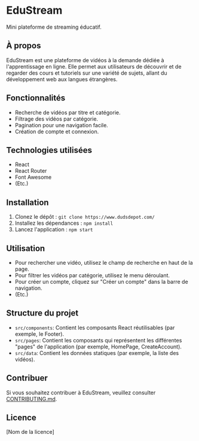 
# EduStream

Mini plateforme de streaming éducatif.

## À propos

EduStream est une plateforme de vidéos à la demande dédiée à l'apprentissage en ligne. Elle permet aux utilisateurs de découvrir et de regarder des cours et tutoriels sur une variété de sujets, allant du développement web aux langues étrangères.

## Fonctionnalités

* Recherche de vidéos par titre et catégorie.
* Filtrage des vidéos par catégorie.
* Pagination pour une navigation facile.
* Création de compte et connexion.

## Technologies utilisées

* React
* React Router
* Font Awesome
* (Etc.)

## Installation

1.  Clonez le dépôt : `git clone https://www.dudsdepot.com/`
2.  Installez les dépendances : `npm install`
3.  Lancez l'application : `npm start`

## Utilisation

* Pour rechercher une vidéo, utilisez le champ de recherche en haut de la page.
* Pour filtrer les vidéos par catégorie, utilisez le menu déroulant.
* Pour créer un compte, cliquez sur "Créer un compte" dans la barre de navigation.
* (Etc.)

## Structure du projet

* `src/components`: Contient les composants React réutilisables (par exemple, le Footer).
* `src/pages`: Contient les composants qui représentent les différentes "pages" de l'application (par exemple, HomePage, CreateAccount).
* `src/data`: Contient les données statiques (par exemple, la liste des vidéos).

## Contribuer

Si vous souhaitez contribuer à EduStream, veuillez consulter [CONTRIBUTING.md](CONTRIBUTING.md).

## Licence

[Nom de la licence]